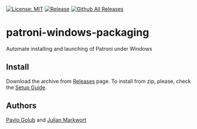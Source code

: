 [![License: MIT](https://img.shields.io/badge/License-MIT-green.svg)](https://opensource.org/licenses/MIT)
[![Release](https://img.shields.io/github/release/cybertec-postgresql/patroni-windows-packaging.svg)](https://github.com/cybertec-postgresql/patroni-windows-packaging/releases/latest)
[![Github All Releases](https://img.shields.io/github/downloads/cybertec-postgresql/patroni-windows-packaging/total?style=flat-square)](https://github.com/cybertec-postgresql/patroni-windows-packaging/releases)

# patroni-windows-packaging
Automate installing and launching of Patroni under Windows

## Install
Download the archive from [Releases](https://github.com/cybertec-postgresql/patroni-windows-packaging/releases) page.
To install from zip, please, check the [Setup Guide](doc/setup.md).

## Authors
[Pavlo Golub](https://github.com/pashagolub) and [Julian Markwort](https://github.com/markwort)
